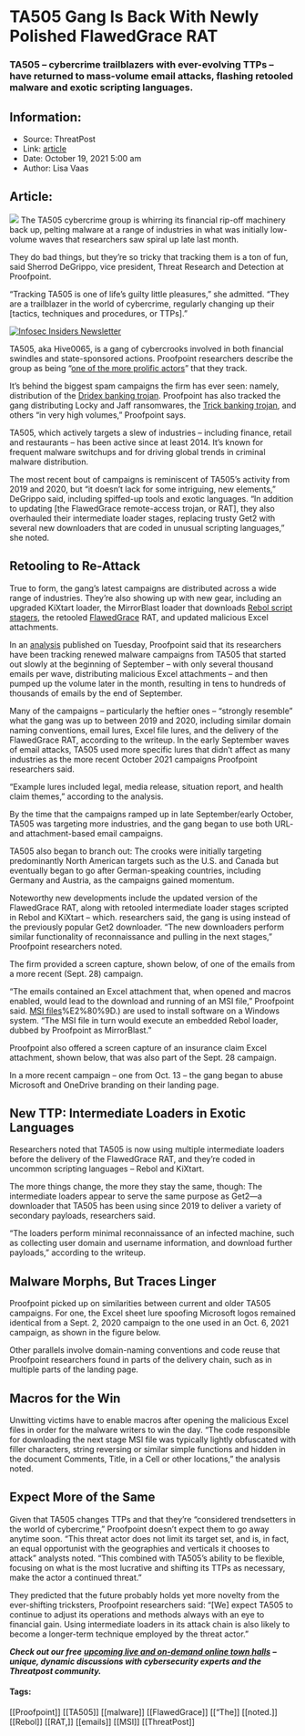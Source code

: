 # TA505 Gang Is Back With Newly Polished FlawedGrace RAT
### TA505 – cybercrime trailblazers with ever-evolving TTPs – have returned to mass-volume email attacks, flashing retooled malware and exotic scripting languages. 

## Information:
+ Source: ThreatPost
+ Link: [article](https://kasperskycontenthub.com/threatpost-global/?p=175559)
+ Date: October 19, 2021  5:00 am
+ Author: Lisa Vaas


## Article:
![](https://media.threatpost.com/wp-content/uploads/sites/103/2021/10/18181519/rat-standing-rodent-cute-e1634595333580.jpg)
The TA505 cybercrime group is whirring its financial rip-off machinery back up, pelting malware at a range of industries in what was initially low-volume waves that researchers saw spiral up late last month.


They do bad things, but they’re so tricky that tracking them is a ton of fun, said Sherrod DeGrippo, vice president, Threat Research and Detection at Proofpoint.


“Tracking TA505 is one of life’s guilty little pleasures,” she admitted. “They are a trailblazer in the world of cybercrime, regularly changing up their [tactics, techniques and procedures, or TTPs].”


[![Infosec Insiders Newsletter](https://media.threatpost.com/wp-content/uploads/sites/103/2021/07/10165815/infosec_insiders_in_article_promo.png)](https://threatpost.com/infosec-insider-subscription-page/?utm_source=ART&utm_medium=ART&utm_campaign=InfosecInsiders_Newsletter_Promo/)


TA505, aka Hive0065, is a gang of cybercrooks involved in both financial swindles and state-sponsored actions. Proofpoint researchers describe the group as being “[one of the more prolific actors](https://www.proofpoint.com/us/threat-insight/post/threat-actor-profile-ta505-dridex-globeimposter)” that they track.


It’s behind the biggest spam campaigns the firm has ever seen: namely, distribution of the [Dridex banking trojan](https://threatpost.com/covid-19-relief-checks-dridex-malware/164853/). Proofpoint has also tracked the gang distributing Locky and Jaff ransomwares, the [Trick banking trojan](https://threatpost.com/trickbot-banking-trojan-module/167521/), and others “in very high volumes,” Proofpoint says.


TA505, which actively targets a slew of industries – including finance, retail and restaurants – has been active since at least 2014. It’s known for frequent malware switchups and for driving global trends in criminal malware distribution.


The most recent bout of campaigns is reminiscent of TA505’s activity from 2019 and 2020, but “it doesn’t lack for some intriguing, new elements,” DeGrippo said, including spiffed-up tools and exotic languages. “In addition to updating [the FlawedGrace remote-access trojan, or RAT], they also overhauled their intermediate loader stages, replacing trusty Get2 with several new downloaders that are coded in unusual scripting languages,” she noted.


Retooling to Re-Attack
----------------------


True to form, the gang’s latest campaigns are distributed across a wide range of industries. They’re also showing up with new gear, including an upgraded KiXtart loader, the MirrorBlast loader that downloads [Rebol script stagers](http://www.rebol.com/rebolintro.html), the retooled [FlawedGrace](https://attack.mitre.org/software/S0383/) RAT, and updated malicious Excel attachments.


In an [analysis](https://www.proofpoint.com/us/blog/threat-insight/whatta-ta-ta505-ramps-activity-delivers-new-flawedgrace-variant) published on Tuesday, Proofpoint said that its researchers have been tracking renewed malware campaigns from TA505 that started out slowly at the beginning of September – with only several thousand emails per wave, distributing malicious Excel attachments – and then pumped up the volume later in the month, resulting in tens to hundreds of thousands of emails by the end of September.


Many of the campaigns – particularly the heftier ones – “strongly resemble” what the gang was up to between 2019 and 2020, including similar domain naming conventions, email lures, Excel file lures, and the delivery of the FlawedGrace RAT, according to the writeup. In the early September waves of email attacks, TA505 used more specific lures that didn’t affect as many industries as the more recent October 2021 campaigns Proofpoint researchers said.


“Example lures included legal, media release, situation report, and health claim themes,” according to the analysis.


By the time that the campaigns ramped up in late September/early October, TA505 was targeting more industries, and the gang began to use both URL- and attachment-based email campaigns.


TA505 also began to branch out: The crooks were initially targeting predominantly North American targets such as the U.S. and Canada but eventually began to go after German-speaking countries, including Germany and Austria, as the campaigns gained momentum.


Noteworthy new developments include the updated version of the FlawedGrace RAT, along with retooled intermediate loader stages scripted in Rebol and KiXtart – which. researchers said, the gang is using instead of the previously popular Get2 downloader. “The new downloaders perform similar functionality of reconnaissance and pulling in the next stages,” Proofpoint researchers noted.


The firm provided a screen capture, shown below, of one of the emails from a more recent (Sept. 28) campaign.


“The emails contained an Excel attachment that, when opened and macros enabled, would lead to the download and running of an MSI file,” Proofpoint said. [MSI files](https://isc.sans.edu/forums/diary/Malware+Delivered+via+Windows+Installer+Files/23349/#:~:text=MSI%20files%20are%20Windows%20installer,%7Cvbs%7C%E2%80%A6)%E2%80%9D.) are used to install software on a Windows system. “The MSI file in turn would execute an embedded Rebol loader, dubbed by Proofpoint as MirrorBlast.”


Proofpoint also offered a screen capture of an insurance claim Excel attachment, shown below, that was also part of the Sept. 28 campaign.


In a more recent campaign – one from Oct. 13 – the gang began to abuse Microsoft and OneDrive branding on their landing page.


New TTP: Intermediate Loaders in Exotic Languages
-------------------------------------------------


Researchers noted that TA505 is now using multiple intermediate loaders before the delivery of the FlawedGrace RAT, and they’re coded in uncommon scripting languages – Rebol and KiXtart.


The more things change, the more they stay the same, though: The intermediate loaders appear to serve the same purpose as Get2—a downloader that TA505 has been using since 2019 to deliver a variety of secondary payloads, researchers said.


“The loaders perform minimal reconnaissance of an infected machine, such as collecting user domain and username information, and download further payloads,” according to the writeup.


Malware Morphs, But Traces Linger
---------------------------------


Proofpoint picked up on similarities between current and older TA505 campaigns. For one, the Excel sheet lure spoofing Microsoft logos remained identical from a Sept. 2, 2020 campaign to the one used in an Oct. 6, 2021 campaign, as shown in the figure below.


Other parallels involve domain-naming conventions and code reuse that Proofpoint researchers found in parts of the delivery chain, such as in multiple parts of the landing page.


Macros for the Win
------------------


Unwitting victims have to enable macros after opening the malicious Excel files in order for the malware writers to win the day. “The code responsible for downloading the next stage MSI file was typically lightly obfuscated with filler characters, string reversing or similar simple functions and hidden in the document Comments, Title, in a Cell or other locations,” the analysis noted.


Expect More of the Same
-----------------------


Given that TA505 changes TTPs and that they’re “considered trendsetters in the world of cybercrime,” Proofpoint doesn’t expect them to go away anytime soon. “This threat actor does not limit its target set, and is, in fact, an equal opportunist with the geographies and verticals it chooses to attack” analysts noted. “This combined with TA505’s ability to be flexible, focusing on what is the most lucrative and shifting its TTPs as necessary, make the actor a continued threat.”


They predicted that the future probably holds yet more novelty from the ever-shifting tricksters, Proofpoint researchers said: “[We] expect TA505 to continue to adjust its operations and methods always with an eye to financial gain. Using intermediate loaders in its attack chain is also likely to become a longer-term technique employed by the threat actor.”  

***Check out our free*** [***upcoming live and on-demand online town halls***](https://threatpost.com/category/webinars/) ***– unique, dynamic discussions with cybersecurity experts and the Threatpost community.***




#### Tags:
[[Proofpoint]] [[TA505]] [[malware]] [[FlawedGrace]] [[“The]] [[noted.]] [[Rebol]] [[RAT,]] [[emails]] [[MSI]] [[ThreatPost]]
